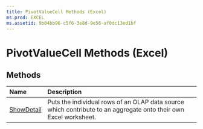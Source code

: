 ```yaml
---
title: PivotValueCell Methods (Excel)
ms.prod: EXCEL
ms.assetid: 9b04bb96-c5f6-3e8d-9e56-af0dc13ed1bf
---
```



# PivotValueCell Methods (Excel)

## Methods



|**Name**|**Description**|
|:-----|:-----|
|[ShowDetail](pivotvaluecell-showdetail-method-excel.md)|Puts the individual rows of an OLAP data source which contribute to an aggregate onto their own Excel worksheet.|


